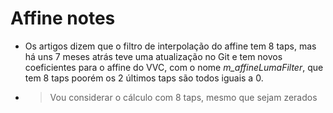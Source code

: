 # Affine notes
- Os artigos dizem que o filtro de interpolação do affine tem 8 taps, mas há uns 7 meses atrás teve uma atualização no Git e tem novos coeficientes para o affine do VVC, com o nome *m_affineLumaFilter*, que tem 8 taps poorém os 2 últimos taps são todos iguais a 0. 
- > Vou considerar o cálculo com 8 taps, mesmo que sejam zerados